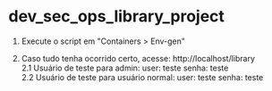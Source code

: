 # dev_sec_ops_library_project
1. Execute o script em "Containers > Env-gen"

2. Caso tudo tenha ocorrido certo, acesse: http://localhost/library
<br>    2.1 Usuário de teste para admin:   user: teste   senha: teste
<br>    2.2 Usuário de teste para usuário normal:   user: teste   senha: teste
